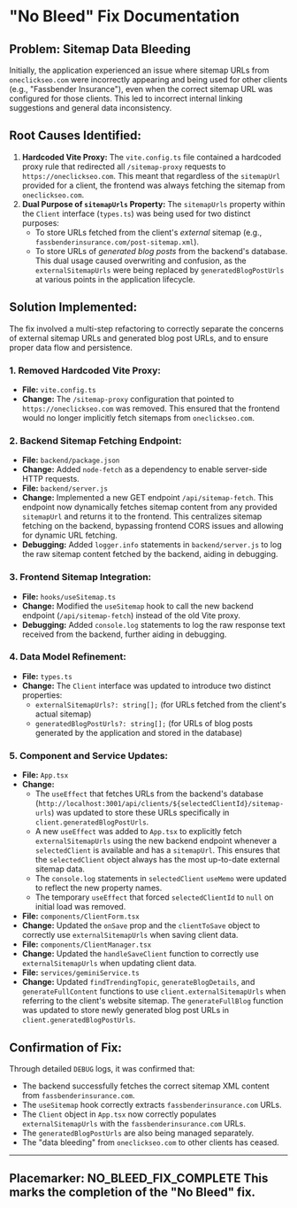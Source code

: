 # "No Bleed" Fix Documentation

## Problem: Sitemap Data Bleeding

Initially, the application experienced an issue where sitemap URLs from `oneclickseo.com` were incorrectly appearing and being used for other clients (e.g., "Fassbender Insurance"), even when the correct sitemap URL was configured for those clients. This led to incorrect internal linking suggestions and general data inconsistency.

## Root Causes Identified:

1.  **Hardcoded Vite Proxy:** The `vite.config.ts` file contained a hardcoded proxy rule that redirected all `/sitemap-proxy` requests to `https://oneclickseo.com`. This meant that regardless of the `sitemapUrl` provided for a client, the frontend was always fetching the sitemap from `oneclickseo.com`.
2.  **Dual Purpose of `sitemapUrls` Property:** The `sitemapUrls` property within the `Client` interface (`types.ts`) was being used for two distinct purposes:
    *   To store URLs fetched from the client's *external* sitemap (e.g., `fassbenderinsurance.com/post-sitemap.xml`).
    *   To store URLs of *generated blog posts* from the backend's database.
    This dual usage caused overwriting and confusion, as the `externalSitemapUrls` were being replaced by `generatedBlogPostUrls` at various points in the application lifecycle.

## Solution Implemented:

The fix involved a multi-step refactoring to correctly separate the concerns of external sitemap URLs and generated blog post URLs, and to ensure proper data flow and persistence.

### 1. Removed Hardcoded Vite Proxy:
*   **File:** `vite.config.ts`
*   **Change:** The `/sitemap-proxy` configuration that pointed to `https://oneclickseo.com` was removed. This ensured that the frontend would no longer implicitly fetch sitemaps from `oneclickseo.com`.

### 2. Backend Sitemap Fetching Endpoint:
*   **File:** `backend/package.json`
*   **Change:** Added `node-fetch` as a dependency to enable server-side HTTP requests.
*   **File:** `backend/server.js`
*   **Change:** Implemented a new GET endpoint `/api/sitemap-fetch`. This endpoint now dynamically fetches sitemap content from any provided `sitemapUrl` and returns it to the frontend. This centralizes sitemap fetching on the backend, bypassing frontend CORS issues and allowing for dynamic URL fetching.
*   **Debugging:** Added `logger.info` statements in `backend/server.js` to log the raw sitemap content fetched by the backend, aiding in debugging.

### 3. Frontend Sitemap Integration:
*   **File:** `hooks/useSitemap.ts`
*   **Change:** Modified the `useSitemap` hook to call the new backend endpoint (`/api/sitemap-fetch`) instead of the old Vite proxy.
*   **Debugging:** Added `console.log` statements to log the raw response text received from the backend, further aiding in debugging.

### 4. Data Model Refinement:
*   **File:** `types.ts`
*   **Change:** The `Client` interface was updated to introduce two distinct properties:
    *   `externalSitemapUrls?: string[];` (for URLs fetched from the client's actual sitemap)
    *   `generatedBlogPostUrls?: string[];` (for URLs of blog posts generated by the application and stored in the database)

### 5. Component and Service Updates:
*   **File:** `App.tsx`
*   **Change:**
    *   The `useEffect` that fetches URLs from the backend's database (`http://localhost:3001/api/clients/${selectedClientId}/sitemap-urls`) was updated to store these URLs specifically in `client.generatedBlogPostUrls`.
    *   A new `useEffect` was added to `App.tsx` to explicitly fetch `externalSitemapUrls` using the new backend endpoint whenever a `selectedClient` is available and has a `sitemapUrl`. This ensures that the `selectedClient` object always has the most up-to-date external sitemap data.
    *   The `console.log` statements in `selectedClient` `useMemo` were updated to reflect the new property names.
    *   The temporary `useEffect` that forced `selectedClientId` to `null` on initial load was removed.
*   **File:** `components/ClientForm.tsx`
*   **Change:** Updated the `onSave` prop and the `clientToSave` object to correctly use `externalSitemapUrls` when saving client data.
*   **File:** `components/ClientManager.tsx`
*   **Change:** Updated the `handleSaveClient` function to correctly use `externalSitemapUrls` when updating client data.
*   **File:** `services/geminiService.ts`
*   **Change:** Updated `findTrendingTopic`, `generateBlogDetails`, and `generateFullContent` functions to use `client.externalSitemapUrls` when referring to the client's website sitemap. The `generateFullBlog` function was updated to store newly generated blog post URLs in `client.generatedBlogPostUrls`.

## Confirmation of Fix:

Through detailed `DEBUG` logs, it was confirmed that:
*   The backend successfully fetches the correct sitemap XML content from `fassbenderinsurance.com`.
*   The `useSitemap` hook correctly extracts `fassbenderinsurance.com` URLs.
*   The `Client` object in `App.tsx` now correctly populates `externalSitemapUrls` with the `fassbenderinsurance.com` URLs.
*   The `generatedBlogPostUrls` are also being managed separately.
*   The "data bleeding" from `oneclickseo.com` to other clients has ceased.

---
**Placemarker: NO_BLEED_FIX_COMPLETE**
This marks the completion of the "No Bleed" fix.
---
